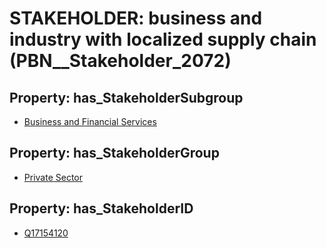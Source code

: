 # STAKEHOLDER: __business and industry with localized supply chain__ (PBN__Stakeholder_2072)

## Property: has_StakeholderSubgroup

* [Business and Financial Services](PBN__StakeholderSubgroup_58)

## Property: has_StakeholderGroup

* [Private Sector](PBN__StakeholderGroup_5)

## Property: has_StakeholderID

* [Q17154120](Q17154120)

